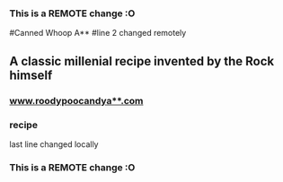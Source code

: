 ### This is a REMOTE change :O
#Canned Whoop A**
#line 2 changed remotely
## A classic millenial recipe invented by the Rock himself
### www.roodypoocandya**.com
### recipe
last line changed locally
### This is a REMOTE change :O
